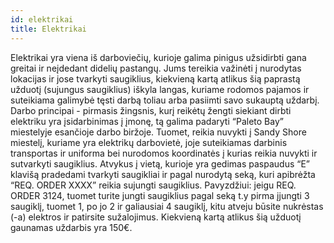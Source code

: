```yaml
---
id: elektrikai
title: Elektrikai
---
```


Elektrikai yra viena iš darboviečių, kurioje galima pinigus užsidirbti gana greitai ir neįdedant didelių pastangų. Jums tereikia važinėti į nurodytas lokacijas ir jose tvarkyti saugiklius, kiekvieną kartą atlikus šią paprastą užduotį (sujungus saugiklius) iškyla langas, kuriame rodomos pajamos ir suteikiama galimybė tęsti darbą toliau arba pasiimti savo sukauptą uždarbį. Darbo principai - pirmasis žingsnis, kurį reikėtų žengti siekiant dirbti elektriku yra įsidarbinimas į įmonę, tą galima padaryti “Paleto Bay” miestelyje esančioje darbo biržoje. Tuomet, reikia nuvykti į Sandy Shore miestelį, kuriame yra elektrikų darbovietė, joje suteikiamas darbinis transportas ir uniforma bei nurodomos koordinatės į kurias reikia nuvykti ir sutvarkyti saugiklius. Atvykus į vietą, kurioje yra gedimas paspaudus “E” klavišą pradedami tvarkyti saugikliai ir pagal nurodytą seką, kuri apibrėžta “REQ. ORDER XXXX” reikia sujungti saugiklius. Pavyzdžiui: jeigu REQ. ORDER 3124, tuomet turite jungti saugiklius pagal seką t.y pirma įjungti 3 saugiklį, tuomet 1, po jo 2 ir galiausiai 4 saugiklį, kitu atveju būsite nukrėstas (-a) elektros ir patirsite sužalojimus. Kiekvieną kartą atlikus šią užduotį gaunamas uždarbis yra 150€.
